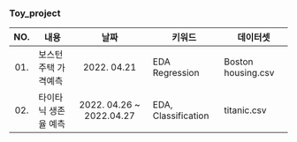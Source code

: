 ### Toy_project
|  NO.  |     내용    |      날짜     |      키워드     |  데이터셋|
|:-----:| --------------------------------------- |:---------------:|--------------------------|--------------------------|
| 01. | 보스턴 주택 가격예측| 2022. 04.21  |EDA Regression| Boston housing.csv |
| 02. | 타이타닉 생존율 예측 | 2022. 04.26 ~ 2022.04.27 | EDA, Classification  |titanic.csv|
